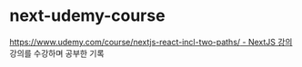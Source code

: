 # next-udemy-course
[https://www.udemy.com/course/nextjs-react-incl-two-paths/ - NextJS 강의](https://www.udemy.com/course/nextjs-react-incl-two-paths/) 강의를 수강하며 공부한 기록
